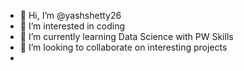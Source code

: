 - 👋 Hi, I’m @yashshetty26
- 👀 I’m interested in coding
- 🌱 I’m currently learning Data Science with PW Skills
- 💞️ I’m looking to collaborate on interesting projects
- 
<!---
yashshetty26/yashshetty26 is a ✨ special ✨ repository because its `README.md` (this file) appears on your GitHub profile.
You can click the Preview link to take a look at your changes.
--->
